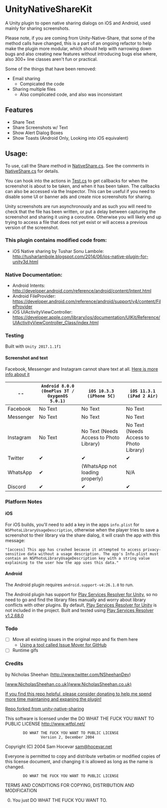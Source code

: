 # UnityNativeShareKit
A Unity plugin to open native sharing dialogs on iOS and Android, used mainly for sharing screenshots.

Please note, if you are coming from Unity-Native-Share, that some of the method calls have changed, this is a part of an ongoing refactor to help make the plugin more modular, which should help with narrowing down bugs and also creating new features without introducing bugs else where, also 300+ line classes aren't fun or practical.

Some of the things that have been removed:
* Email sharing
  * Compicated the code
* Sharing multiple files
  * Also complicated code, and also was inconsistant
 
## Features

- Share Text
- Share Screenshots w/ Text
- Show Alert Dialog Boxes
- Show Toasts (Android Only, Looking into iOS equivalent)

## Usage:
To use, call the Share method in [NativeShare.cs](UnityNativeShareKit/Assets/Plugins/NativeShare.cs). See the comments in [NativeShare.cs](UnityNativeShareKit/Assets/Plugins/NativeShare.cs) for details.

You can hook into the actions in [Test.cs](Assets/Native%20Share%20Demo%20Scene/Test.cs) to get callbacks for when the screenshot is about to be taken, and when it has been taken. The callbacks can also be accessed via the Inspector.
This can be useful if you need to disable some UI or banner ads and create nice screenshots for sharing.

Unity screenshots are run asynchronously and as such you will need to check that the file has been written, or put a delay between capturing the screenshot and sharing it using a coroutine. Otherwise you will likely end up trying to access a file that does not yet exist or will access a previous version of the screenshot.

### This plugin contains modified code from:
 - iOS Native sharing by Tushar Sonu Lambole: http://tusharlambole.blogspot.com/2014/06/ios-native-plugin-for-unity3d.html

### Native Documentation:
 - Android Intents: http://developer.android.com/reference/android/content/Intent.html
 - Android FileProvider: https://developer.android.com/reference/android/support/v4/content/FileProvider
 - iOS UIActivityViewController: https://developer.apple.com/library/ios/documentation/UIKit/Reference/UIActivityViewController_Class/index.html

### Testing
Built with `Unity 2017.1.1f1`

#### Screenshot and text
Facebook, Messenger and Instagram cannot share text at all. [Here is more info about it](https://answers.unity.com/questions/871846/can-i-post-to-facebook-with-my-own-text.html)

--            | `Android 8.0.0 (OnePlus 3T / OxygenOS 5.0.1)`| `iOS 10.3.3 (iPhone 5C)`               | `iOS 11.3.1 (iPad 2 Air)`
------------- | ---------------------------------------------| ---------------------------------------| ------------------------ 
Facebook      | No Text                                      | No Text                                | No Text
Messenger     | No Text                                      | No Text                                | No Text
Instagram     | No Text                                      | No Text (Needs Access to Photo Library)| No Text (Needs Access to Photo Library)
Twitter       | ✔                                           | ✔                                     | ✔
WhatsApp      | ✔                                           | (WhatsApp not loading properly)        | N/A
Discord       | ✔                                           | ✔                                     | ✔

### Platform Notes
#### iOS
For iOS builds, you'll need to add a key in the apps `info.plist` for `NSPhotoLibraryUsageDescription`, otherwise when the player tries to save a screenshot to their library via the share dialog, it will crash the app with this message:
```
"[access] This app has crashed because it attempted to access privacy-sensitive data without a usage description. The app's Info.plist must contain an NSPhotoLibraryUsageDescription key with a string value explaining to the user how the app uses this data."
```

#### Android
The Android plugin requires `android.support-v4:26.1.0` to run.

The Android plugin has support for [Play Services Resolver for Unity](https://github.com/googlesamples/unity-jar-resolver), so no need to go and find the library files manually and worry about library conflicts with other plugins. By default, [Play Services Resolver for Unity](https://github.com/googlesamples/unity-jar-resolver) is not included in the project. Built and tested using [Play Services Resolver v1.2.68.0](https://github.com/googlesamples/unity-jar-resolver/blob/9941cb212b63ee130565b65baf3f0cd69678546b/play-services-resolver-1.2.68.0.unitypackage)

### Todo
- [ ] Move all existing issues in the original repo and fix them here
  * [Using a tool called Issue Mover for GitHub](https://github-issue-mover.appspot.com/)
- [ ] Runtime gifs

### Credits
by Nicholas Sheehan (http://www.twitter.com/NSheehanDev)

[www.NicholasSheehan.co.uk](www.NicholasSheehan.co.uk)

[If you find this repo helpful, please consider donating to help me spend more time maintaning and expaning the plugin!](https://www.paypal.me/NicholasSheehan/5.00)

[Repo forked from unity-native-sharing](https://github.com/ChrisMaire/unity-native-sharing)

This software is licensed under the DO WHAT THE FUCK YOU WANT TO PUBLIC LICENSE http://www.wtfpl.net/

            DO WHAT THE FUCK YOU WANT TO PUBLIC LICENSE
                    Version 2, December 2004

 Copyright (C) 2004 Sam Hocevar <sam@hocevar.net>

 Everyone is permitted to copy and distribute verbatim or modified
 copies of this license document, and changing it is allowed as long
 as the name is changed.

            DO WHAT THE FUCK YOU WANT TO PUBLIC LICENSE
   TERMS AND CONDITIONS FOR COPYING, DISTRIBUTION AND MODIFICATION

  0. You just DO WHAT THE FUCK YOU WANT TO.

